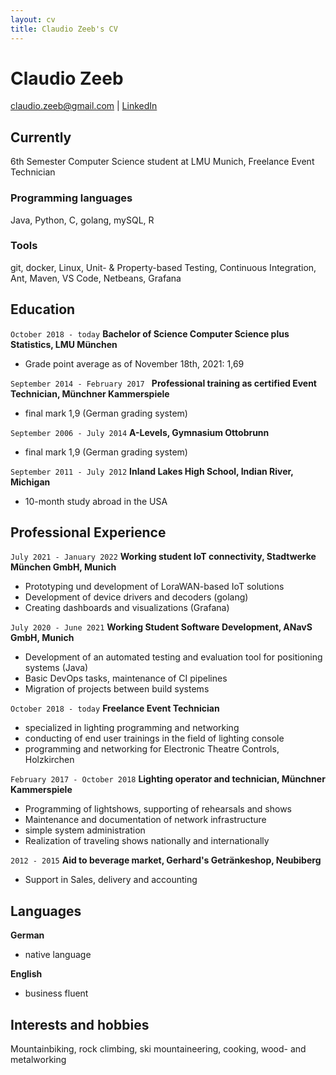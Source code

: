 ```yaml
---
layout: cv
title: Claudio Zeeb's CV
---
```

# Claudio Zeeb

<div id="webaddress">
<a href="mailto:claudio.zeeb@gmail.com">claudio.zeeb@gmail.com</a>
| <a href="https://www.linkedin.com/in/claudio-zeeb-0450a118a/">LinkedIn</a>
</div>


## Currently

6th Semester Computer Science student at LMU Munich, Freelance Event Technician

### Programming languages

Java, Python, C, golang, mySQL, R

### Tools

git, docker, Linux, Unit- & Property-based Testing, Continuous Integration, Ant, Maven, VS Code, Netbeans, Grafana 

## Education

`October 2018 - today`
__Bachelor of Science Computer Science plus Statistics, LMU München__

- Grade point average as of November 18th, 2021: 1,69

`September 2014 - February 2017 `
__Professional training as certified Event Technician, Münchner Kammerspiele__

- final mark 1,9 (German grading system)

`September 2006 - July 2014`
__A-Levels, Gymnasium Ottobrunn__

- final mark 1,9 (German grading system)

`September 2011 - July 2012`
__Inland Lakes High School, Indian River, Michigan__

- 10-month study abroad in the USA
  
## Professional Experience

`July 2021 - January 2022`
__Working student IoT connectivity, Stadtwerke München GmbH, Munich__
 - Prototyping und development of LoraWAN-based IoT solutions
 - Development of device drivers and decoders (golang) 
 - Creating dashboards and visualizations (Grafana)  

`July 2020 - June 2021`
__Working Student Software Development, ANavS GmbH, Munich__

- Development of an automated testing and evaluation tool for positioning systems (Java)
- Basic DevOps tasks, maintenance of CI pipelines 
- Migration of projects between build systems

`October 2018 - today`
__Freelance Event Technician__

- specialized in lighting programming and networking
- conducting of end user trainings in the field of lighting console
- programming and networking for Electronic Theatre Controls, Holzkirchen
  
`February 2017 - October 2018`
__Lighting operator and technician, Münchner Kammerspiele__

- Programming of lightshows, supporting of rehearsals and shows
- Maintenance and documentation of network infrastructure 
- simple system administration
- Realization of traveling shows nationally and internationally
 
`2012 - 2015`
__Aid to beverage market, Gerhard's Getränkeshop, Neubiberg__

- Support in Sales, delivery and accounting

## Languages
__German__ 

- native language 

__English__

- business fluent

## Interests and hobbies

Mountainbiking, rock climbing, ski mountaineering, cooking, wood- and metalworking

<!-- ### Footer

Last updated: April 2020 -->


